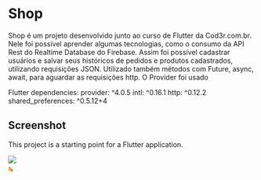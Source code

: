 # Shop

Shop é um projeto desenvolvido junto ao curso de Flutter da Cod3r.com.br. 
Nele foi possível aprender algumas tecnologias, como o consumo da API Rest do Realtime Database do Firebase. Assim foi possível cadastrar usuários e salvar seus históricos de pedidos e produtos cadastrados, utilizando requisições JSON.
Utilizado também métodos com Future, async, await, para aguardar as requisições http.
O Provider foi usado 



Flutter dependencies:
  provider: ^4.0.5
  intl: ^0.16.1
  http: ^0.12.2
  shared_preferences: ^0.5.12+4


## Screenshot

This project is a starting point for a Flutter application.
<div>
<img src="https://user-images.githubusercontent.com/15696360/101712168-b4913f80-3a73-11eb-9cf0-a187ebaae68a.gif" width="18%"></img>
</div>
<div>
<img src="https://raw.githubusercontent.com/evlymn/firebase/3f0228819a95c29140d8ecd216a9c215ba7e7607/firebase-icon-set/realtime-database/Realtime-Database.svg" width="2%"></img>
</div>
